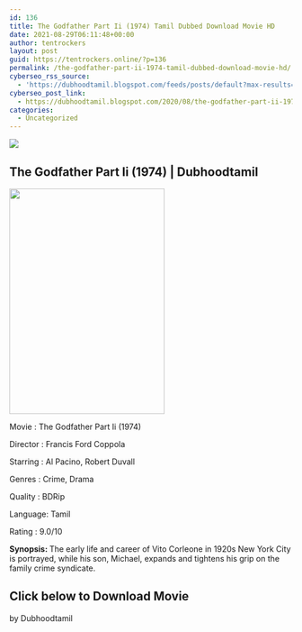 ```yaml
---
id: 136
title: The Godfather Part Ii (1974) Tamil Dubbed Download Movie HD
date: 2021-08-29T06:11:48+00:00
author: tentrockers
layout: post
guid: https://tentrockers.online/?p=136
permalink: /the-godfather-part-ii-1974-tamil-dubbed-download-movie-hd/
cyberseo_rss_source:
  - 'https://dubhoodtamil.blogspot.com/feeds/posts/default?max-results=150&start-index=151'
cyberseo_post_link:
  - https://dubhoodtamil.blogspot.com/2020/08/the-godfather-part-ii-1974-tamil-dubbed.html
categories:
  - Uncategorized
---
```

<div class="media_block">
  <img src="https://1.bp.blogspot.com/-Y_IkJ7W2Rfc/XyrHc3fI3yI/AAAAAAAAA_s/hPxV9icvDOkbbTFL10ixGn4NBDN6JlcnQCLcBGAsYHQ/s72-w276-h400-c/images%2B%252821%2529.jpeg" class="media_thumbnail" />
</div>

## **<span>The Godfather Part Ii (1974) | Dubhoodtamil</span>**

<div>
  <a href="https://1.bp.blogspot.com/-Y_IkJ7W2Rfc/XyrHc3fI3yI/AAAAAAAAA_s/hPxV9icvDOkbbTFL10ixGn4NBDN6JlcnQCLcBGAsYHQ/s493/images%2B%252821%2529.jpeg"><img loading="lazy" border="0" data-original-height="493" data-original-width="340" height="400" src="https://1.bp.blogspot.com/-Y_IkJ7W2Rfc/XyrHc3fI3yI/AAAAAAAAA_s/hPxV9icvDOkbbTFL10ixGn4NBDN6JlcnQCLcBGAsYHQ/w276-h400/images%2B%252821%2529.jpeg" width="276" /></a>
</div>

Movie	<span></span>:	<span></span>The Godfather Part Ii (1974)

<div readability="14">
  Director<span> </span>:<span> </span>Francis Ford Coppola&nbsp;</p> 
  
  <p>
    Starring<span> </span>:<span> </span>Al Pacino, Robert Duvall
  </p>
  
  <p>
    Genres<span> </span>:<span> </span>Crime, Drama
  </p>
  
  <p>
    Quality<span> </span>:<span> </span>BDRip&nbsp;
  </p>
  
  <p>
    Language:<span> </span>Tamil
  </p>
  
  <p>
    Rating<span> </span>:<span> </span>9.0/10&nbsp;
  </p>
  
  <p>
    <b>Synopsis: </b>The early life and career of Vito Corleone in 1920s New York City is portrayed, while his son, Michael, expands and tightens his grip on the family crime syndicate.
  </p>
</div>

## **<span>Click below to Download Movie</span>**

by Dubhoodtamil